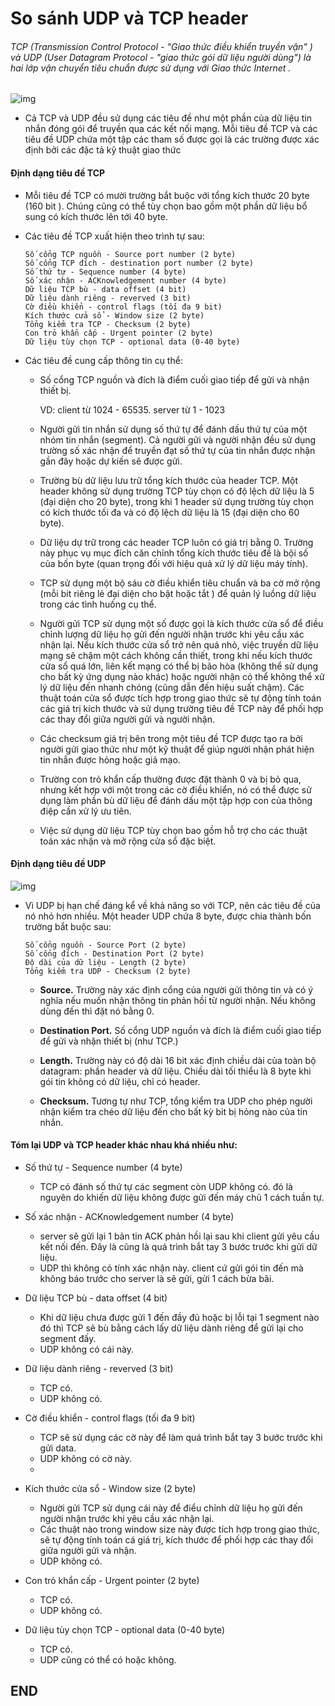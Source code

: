 # So sánh UDP và TCP header

###### TCP (Transmission Control Protocol - "Giao thức điều khiển truyền vận" ) và UDP (User Datagram Protocol - "giao thức gói dữ liệu người dùng")  là hai lớp vận chuyển tiêu chuẩn được sử dụng với Giao thức Internet .

![img](https://www.lifewire.com/thmb/uw63pSPbgC9daiNgY5aXwXxF2aE=/768x0/filters:no_upscale():max_bytes(150000):strip_icc():format(webp)/tcp-header-56a1adc85f9b58b7d0c1a24f.png)

- Cả TCP và UDP đều sử dụng các tiêu đề  như một phần của dữ liệu tin nhắn đóng gói để truyền qua các kết nối mạng. Mỗi tiêu đề TCP và các tiêu đề UDP chứa một tập các tham số được gọi là các trường  được xác định bởi các đặc tả kỹ thuật giao thức
#### Định dạng tiêu đề TCP
- Mỗi tiêu đề TCP có mười trường bắt buộc với tổng kích thước 20 byte (160 bit ). Chúng cũng có thể tùy chọn bao gồm một phần dữ liệu bổ sung có kích thước lên tới 40 byte.

- Các tiêu đề TCP xuất hiện theo trình tự sau:

      Số cổng TCP nguồn - Source port number (2 byte)
      Số cổng TCP đích - destination port number (2 byte)
      Số thứ tự - Sequence number (4 byte)
      Số xác nhận - ACKnowledgement number (4 byte)
      Dữ liệu TCP bù - data offset (4 bit)
      Dữ liệu dành riêng - reverved (3 bit)
      Cờ điều khiển - control flags (tối đa 9 bit)
      Kích thước cửa sổ - Window size (2 byte)
      Tổng kiểm tra TCP - Checksum (2 byte)
      Con trỏ khẩn cấp - Urgent pointer (2 byte)
      Dữ liệu tùy chọn TCP - optional data (0-40 byte)
      
- Các tiêu đề cung cấp thông tin cụ thể:

  - Số cổng TCP nguồn và đích là điểm cuối giao tiếp để gửi và nhận thiết bị.
  
    VD: client từ 1024 - 65535. server từ 1 - 1023

  - Người gửi tin nhắn sử dụng số thứ tự để đánh dấu thứ tự của một nhóm tin nhắn (segment).  Cả người gửi và người nhận đều sử dụng trường số xác nhận  để truyền đạt số thứ tự của tin nhắn được nhận gần đây hoặc dự kiến sẽ được gửi.
   
  - Trường bù dữ liệu lưu trữ tổng kích thước của header TCP. Một header không sử dụng trường TCP tùy chọn có độ lệch dữ liệu là 5 (đại diện cho 20 byte), trong khi 1 header sử dụng trường tùy chọn có kích thước tối đa và có độ lệch dữ liệu là 15 (đại diện cho 60 byte).
  
  - Dữ liệu dự trữ trong các header TCP luôn có giá trị bằng 0. Trường này phục vụ mục đích căn chỉnh tổng kích thước tiêu đề là bội số của bốn byte (quan trọng đối với hiệu quả xử lý dữ liệu máy tính).
  
  - TCP sử dụng một bộ sáu cờ điều khiển tiêu chuẩn và ba cờ mở rộng (mỗi bit riêng lẻ đại diện cho bật hoặc tắt ) để quản lý luồng dữ liệu trong các tình huống cụ thể.

  - Người gửi TCP sử dụng một số được gọi là  kích thước cửa sổ để điều chỉnh lượng dữ liệu họ gửi đến người nhận trước khi yêu cầu xác nhận lại. Nếu kích thước cửa sổ trở nên quá nhỏ, việc truyền dữ liệu mạng sẽ chậm một cách không cần thiết, trong khi nếu kích thước cửa sổ quá lớn, liên kết mạng có thể bị bão hòa (không thể sử dụng cho bất kỳ ứng dụng nào khác) hoặc người nhận có thể không thể xử lý dữ liệu đến nhanh chóng (cũng dẫn đến hiệu suất chậm). Các thuật toán cửa sổ được tích hợp trong giao thức sẽ tự động tính toán các giá trị kích thước và sử dụng trường tiêu đề TCP này để phối hợp các thay đổi giữa người gửi và người nhận.
  
  - Các checksum giá trị bên trong một tiêu đề TCP được tạo ra bởi người gửi giao thức như một kỹ thuật để giúp người nhận phát hiện tin nhắn được hỏng hoặc giả mạo.
  
  - Trường con trỏ khẩn cấp thường được đặt thành 0 và bị bỏ qua, nhưng kết hợp với một trong các cờ điều khiển, nó có thể được sử dụng làm phần bù dữ liệu để đánh dấu một tập hợp con của thông điệp cần xử lý ưu tiên.
  
  - Việc sử dụng dữ liệu TCP tùy chọn bao gồm hỗ trợ cho các thuật toán xác nhận và mở rộng cửa sổ đặc biệt.

#### Định dạng tiêu đề UDP

![img](https://www.gatevidyalay.com/wp-content/uploads/2018/10/UDP-Header.png)
- Vì UDP bị hạn chế đáng kể về khả năng so với TCP, nên các tiêu đề của nó nhỏ hơn nhiều. Một header UDP chứa 8 byte, được chia thành bốn trường bắt buộc sau:

      Số cổng nguồn - Source Port (2 byte)
      Số cổng đích - Destination Port (2 byte)
      Độ dài của dữ liệu - Length (2 byte)
      Tổng kiểm tra UDP - Checksum (2 byte)
  
  - **Source.** Trường này xác định cổng của người gửi thông tin và có ý nghĩa nếu muốn nhận thông
tin phản hồi từ người nhận. Nếu không dùng đến thì đặt nó bằng 0.

  - **Destination Port.** Số cổng UDP nguồn và đích là điểm cuối giao tiếp để gửi và nhận thiết bị (như TCP.)
  
  - **Length.** Trường này có độ dài 16 bit xác định chiều dài của toàn bộ datagram: phần header và dữ liệu. Chiều dài tối thiểu là 8 byte khi gói tin không có dữ liệu, chỉ có header.

  - **Checksum.** Tương tự như TCP, tổng kiểm tra UDP  cho phép người nhận kiểm tra chéo dữ liệu đến cho bất kỳ bit bị hỏng nào của tin nhắn.

#### Tóm lại UDP và TCP header khác nhau khá nhiều như:


- Số thứ tự - Sequence number (4 byte) 
  - TCP có đánh số thứ tự các segment còn UDP không có. đó là nguyên do khiến dữ liệu không được gửi đến máy chủ 1 cách tuần tự.
  
- Số xác nhận - ACKnowledgement number (4 byte)
  - server sẽ gửi lại 1 bản tin ACK phản hồi lại sau khi client gửi yêu cầu kết nối đến. Đây là cũng là quá trình bắt tay 3 bước trước khi gửi dữ liệu.
  - UDP thì không có tính xác nhận này. client cứ gửi gói tin đến mà không báo trước cho server là sẽ gửi, gửi 1 cách bừa bãi.
  
- Dữ liệu TCP bù - data offset (4 bit)
  - Khi dữ liệu chưa được gửi 1 đến đầy đủ hoặc bị lỗi tại 1 segment nào đó thì TCP sẽ bù bằng cách lấy dữ liệu dành riêng để gửi lại cho segment đấy.  
  - UDP không có cái này.
  
- Dữ liệu dành riêng - reverved (3 bit)
  - TCP có.
  - UDP không có.
  
- Cờ điều khiển - control flags (tối đa 9 bit)
  - TCP sẽ sử dụng các cờ này để làm quá trình bắt tay 3 bước trước khi gửi data.
  - UDP không có cờ này. 
  - 
- Kích thước cửa sổ - Window size (2 byte)
  - Người gửi TCP sử dụng cái này để điểu chỉnh dữ liệu họ gửi đến người nhận trước khi yêu cầu xác nhận lại. 
  - Các thuật nào trong window size này được tích hợp trong giao thức, sẽ tự động tính toán cá giá trị, kích thước để phối hợp các thay đổi giữa người gửi và nhận.
  - UDP không có.

- Con trỏ khẩn cấp - Urgent pointer (2 byte)
  - TCP có.
  - UDP không có.
  
- Dữ liệu tùy chọn TCP - optional data (0-40 byte)
  - TCP có.
  - UDP cũng có thể có hoặc không.
  
## END
